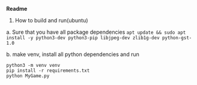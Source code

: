 **Readme**
1. How to build and run(ubuntu)

a. Sure that you have all package dependencies
```apt update && sudo apt install -y python3-dev python3-pip libjpeg-dev zlib1g-dev python-gst-1.0```
 
b. make venv, install all python dependencies and run
```
python3 -m venv venv
pip install -r requirements.txt
python MyGame.py
```